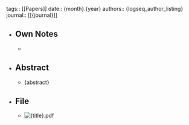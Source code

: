 tags:: [[Papers]] 
date:: {month}.{year}
authors:: {logseq_author_listing}
journal:: [[{journal}]]

- ## Own Notes
    - 

- ## Abstract
	- {abstract}

- ## File
    - ![{title}.pdf](..\{relative_logseq_path})